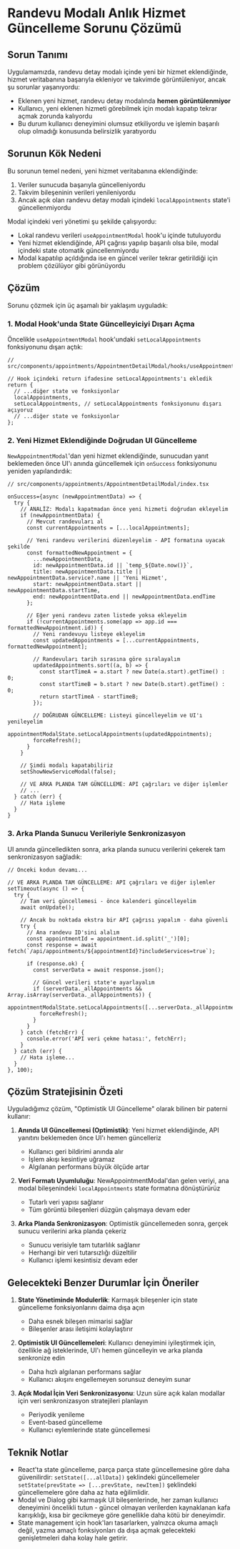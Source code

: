 # Randevu Modalı Anlık Hizmet Güncelleme Sorunu Çözümü

## Sorun Tanımı

Uygulamamızda, randevu detay modalı içinde yeni bir hizmet eklendiğinde, hizmet veritabanına başarıyla ekleniyor ve takvimde görüntüleniyor, ancak şu sorunlar yaşanıyordu:

- Eklenen yeni hizmet, randevu detay modalında **hemen görüntülenmiyor**
- Kullanıcı, yeni eklenen hizmeti görebilmek için modalı kapatıp tekrar açmak zorunda kalıyordu
- Bu durum kullanıcı deneyimini olumsuz etkiliyordu ve işlemin başarılı olup olmadığı konusunda belirsizlik yaratıyordu

## Sorunun Kök Nedeni

Bu sorunun temel nedeni, yeni hizmet veritabanına eklendiğinde:

1. Veriler sunucuda başarıyla güncelleniyordu
2. Takvim bileşeninin verileri yenileniyordu
3. Ancak açık olan randevu detay modalı içindeki `localAppointments` state'i güncellenmiyordu

Modal içindeki veri yönetimi şu şekilde çalışıyordu:
- Lokal randevu verileri `useAppointmentModal` hook'u içinde tutuluyordu
- Yeni hizmet eklendiğinde, API çağrısı yapılıp başarılı olsa bile, modal içindeki state otomatik güncellenmiyordu
- Modal kapatılıp açıldığında ise en güncel veriler tekrar getirildiği için problem çözülüyor gibi görünüyordu

## Çözüm

Sorunu çözmek için üç aşamalı bir yaklaşım uyguladık:

### 1. Modal Hook'unda State Güncelleyiciyi Dışarı Açma

Öncelikle `useAppointmentModal` hook'undaki `setLocalAppointments` fonksiyonunu dışarı açtık:

```tsx
// src/components/appointments/AppointmentDetailModal/hooks/useAppointmentModal.ts

// Hook içindeki return ifadesine setLocalAppointments'ı ekledik
return {
  // ...diğer state ve fonksiyonlar
  localAppointments,
  setLocalAppointments, // setLocalAppointments fonksiyonunu dışarı açıyoruz
  // ...diğer state ve fonksiyonlar
};
```

### 2. Yeni Hizmet Eklendiğinde Doğrudan UI Güncelleme

`NewAppointmentModal`'dan yeni hizmet eklendiğinde, sunucudan yanıt beklemeden önce UI'ı anında güncellemek için `onSuccess` fonksiyonunu yeniden yapılandırdık:

```tsx
// src/components/appointments/AppointmentDetailModal/index.tsx

onSuccess={async (newAppointmentData) => {
  try {
    // ANALİZ: Modalı kapatmadan önce yeni hizmeti doğrudan ekleyelim
    if (newAppointmentData) {
      // Mevcut randevuları al
      const currentAppointments = [...localAppointments];
      
      // Yeni randevu verilerini düzenleyelim - API formatına uyacak şekilde
      const formattedNewAppointment = {
        ...newAppointmentData,
        id: newAppointmentData.id || `temp_${Date.now()}`,
        title: newAppointmentData.title || newAppointmentData.service?.name || 'Yeni Hizmet',
        start: newAppointmentData.start || newAppointmentData.startTime,
        end: newAppointmentData.end || newAppointmentData.endTime
      };
      
      // Eğer yeni randevu zaten listede yoksa ekleyelim
      if (!currentAppointments.some(app => app.id === formattedNewAppointment.id)) {
        // Yeni randevuyu listeye ekleyelim
        const updatedAppointments = [...currentAppointments, formattedNewAppointment];
        
        // Randevuları tarih sırasına göre sıralayalım
        updatedAppointments.sort((a, b) => {
          const startTimeA = a.start ? new Date(a.start).getTime() : 0;
          const startTimeB = b.start ? new Date(b.start).getTime() : 0;
          return startTimeA - startTimeB;
        });
        
        // DOĞRUDAN GÜNCELLEME: Listeyi güncelleyelim ve UI'ı yenileyelim
        appointmentModalState.setLocalAppointments(updatedAppointments);
        forceRefresh();
      }
    }
    
    // Şimdi modalı kapatabiliriz
    setShowNewServiceModal(false);
    
    // VE ARKA PLANDA TAM GÜNCELLEME: API çağrıları ve diğer işlemler
    // ...
  } catch (err) {
    // Hata işleme
  }
}
```

### 3. Arka Planda Sunucu Verileriyle Senkronizasyon

UI anında güncelledikten sonra, arka planda sunucu verilerini çekerek tam senkronizasyon sağladık:

```tsx
// Önceki kodun devamı...

// VE ARKA PLANDA TAM GÜNCELLEME: API çağrıları ve diğer işlemler
setTimeout(async () => {
  try {
    // Tam veri güncellemesi - önce kalenderi güncelleyelim
    await onUpdate();
    
    // Ancak bu noktada ekstra bir API çağrısı yapalım - daha güvenli
    try {
      // Ana randevu ID'sini alalım
      const appointmentId = appointment.id.split('_')[0];
      const response = await fetch(`/api/appointments/${appointmentId}?includeServices=true`);
      
      if (response.ok) {
        const serverData = await response.json();
        
        // Güncel verileri state'e ayarlayalım
        if (serverData._allAppointments && Array.isArray(serverData._allAppointments)) {
          appointmentModalState.setLocalAppointments([...serverData._allAppointments]);
          forceRefresh();
        }
      }
    } catch (fetchErr) {
      console.error('API veri çekme hatası:', fetchErr);
    }
  } catch (err) {
    // Hata işleme...
  }
}, 100);
```

## Çözüm Stratejisinin Özeti

Uyguladığımız çözüm, "Optimistik UI Güncelleme" olarak bilinen bir paterni kullanır:

1. **Anında UI Güncellemesi (Optimistik)**: Yeni hizmet eklendiğinde, API yanıtını beklemeden önce UI'ı hemen güncelleriz
   - Kullanıcı geri bildirimi anında alır
   - İşlem akışı kesintiye uğramaz
   - Algılanan performans büyük ölçüde artar

2. **Veri Formatı Uyumluluğu**: NewAppointmentModal'dan gelen veriyi, ana modal bileşenindeki `localAppointments` state formatına dönüştürürüz
   - Tutarlı veri yapısı sağlanır
   - Tüm görüntü bileşenleri düzgün çalışmaya devam eder

3. **Arka Planda Senkronizasyon**: Optimistik güncellemeden sonra, gerçek sunucu verilerini arka planda çekeriz
   - Sunucu verisiyle tam tutarlılık sağlanır
   - Herhangi bir veri tutarsızlığı düzeltilir
   - Kullanıcı işlemi kesintisiz devam eder

## Gelecekteki Benzer Durumlar İçin Öneriler

1. **State Yönetiminde Modulerlik**: Karmaşık bileşenler için state güncelleme fonksiyonlarını daima dışa açın
   - Daha esnek bileşen mimarisi sağlar
   - Bileşenler arası iletişimi kolaylaştırır

2. **Optimistik UI Güncellemeleri**: Kullanıcı deneyimini iyileştirmek için, özellikle ağ isteklerinde, UI'ı hemen güncelleyin ve arka planda senkronize edin
   - Daha hızlı algılanan performans sağlar
   - Kullanıcı akışını engellemeyen sorunsuz deneyim sunar

3. **Açık Modal İçin Veri Senkronizasyonu**: Uzun süre açık kalan modallar için veri senkronizasyon stratejileri planlayın
   - Periyodik yenileme
   - Event-based güncelleme
   - Kullanıcı eylemlerinde state güncellemesi

## Teknik Notlar

- React'ta state güncelleme, parça parça state güncellemesine göre daha güvenilirdir: `setState([...allData])` şeklindeki güncellemeler `setState(prevState => [...prevState, newItem])` şeklindeki güncellemelere göre daha az hata eğilimlidir.
- Modal ve Dialog gibi karmaşık UI bileşenlerinde, her zaman kullanıcı deneyimini öncelikli tutun - güncel olmayan verilerden kaynaklanan kafa karışıklığı, kısa bir gecikmeye göre genellikle daha kötü bir deneyimdir.
- State management için hook'ları tasarlarken, yalnızca okuma amaçlı değil, yazma amaçlı fonksiyonları da dışa açmak gelecekteki genişletmeleri daha kolay hale getirir.

